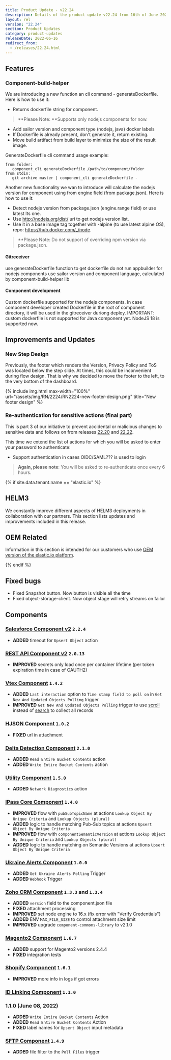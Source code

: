 ```yaml
---
title: Product Update - v22.24
description: Details of the product update v22.24 from 16th of June 2022.
layout: rel
version: "22.24"
section: Product Updates
category: product-updates
releaseDate: 2022-06-16
redirect_from:
  - /releases/22.24.html
---
```



## Features

### Component-build-helper

We are introducing a new function an cli command -  generateDockerfile. Here is how to use it:

  * Returns dockerfile string for component.
  > **Please Note: **Supports only nodejs components for now.

  * Add sailor version and component type (nodejs, java) docker labels
  * If Dockerfile is already present, don't generate it, return existing.
  * Move build artifact from build layer to minimize the size of the result image.

GenerateDockerfile cli command usage example:

```
from folder:
   component_cli generateDockerfile /path/to/component/folder
from stdin:
   git archive master | component_cli generateDockerfile -
```

Another new functionality we wan to introduce will calculate the nodejs version for component using from engine field (from package.json). Here is how to use it:
  * Detect nodejs version from package.json (engine.range field) or use latest lts one.
  * Use http://nodejs.org/dist/ uri to get nodejs version list.
  * Use it in a base image tag together with -alpine (to use latest alpine OS), repo: https://hub.docker.com/_/node.

> **Please Note: Do not support of overriding npm version via package.json.

#### Gitreceiver

use generateDockerfile function to get dockerfile
do not run appbuilder for nodejs components
use sailor version and component language, calculated by component-build-helper lib

#### Component development

Custom dockerfile supported for the nodejs components. In case component developer created Dockerfile in the root of component directory, it will be used in the gitreceiver duriong deploy.
IMPORTANT: custom dockerfile is not supported for Java component yet.
NodeJS 18 is supported now.

## Improvements and Updates

### New Step Design

Previously, the footer which renders the Version, Privacy Policy and ToS was located below the step slide. At times, this could be inconvenient during flow design. That is why we decided to move the footer to the left, to the very bottom of the dashboard.

{% include img.html max-width="100%" url="/assets/img/RN/2224/RN2224-new-footer-design.png" title="New footer design" %}

### Re-authentication for sensitive actions (final part)

This is part 3 of our initiative to prevent accidental or malicious changes to
sensitive data and follows on from releases
[22.20](/releases/22/20#re-authentication-for-sensitive-actions) and [22.22](/releases/22/22#re-authentication-for-sensitive-actions-continuation).

This time we extend the list of actions for which you will be asked to enter your
password to authenticate:

* Support authentication in cases OIDC/SAML??? is used to login

> **Again, please note**: You will be asked to re-authenticate once every 6 hours.


{% if site.data.tenant.name == "elastic.io" %}

## HELM3

We constantly improve different aspects of HELM3 deployments in collaboration
with our partners. This section lists updates and improvements included in this release.




## OEM Related

Information in this section is intended for our customers who use
[OEM version of the elastic.io platform](https://www.elastic.io/saas-embedded-integration/).




{% endif %}

## Fixed bugs

* Fixed Snapshot button. Now button is visible all the time
* Fixed object-storage-client. Now object stage will retry streams on failor

## Components

### [Salesforce Component v2](/components/salesforce/) `2.2.4`

*   **ADDED** timeout for `Upsert Object` action

### [REST API Component v2](/components/rest-api/) `2.0.13`

*   **IMPROVED** secrets only load once per container lifetime (per token expiration time in case of OAUTH2)

### [Vtex Component](/components/vtex/) `1.4.2`

*   **ADDED** `Last interaction` option to `Time stamp field to poll on` in `Get New And Updated Objects Polling` trigger
*   **IMPROVED** `Get New And Updated Objects Polling` trigger to use [scroll](https://developers.vtex.com/vtex-rest-api/reference/scroll) instead of [search](https://developers.vtex.com/vtex-rest-api/reference/search) to collect all records

### [HJSON Component](/components/hjson/) `1.0.2`

* **FIXED** url in attachment

### [Delta Detection Component](/components/delta-detection/) `2.1.0`

*   **ADDED** `Read Entire Bucket Contents` action
*   **ADDED** `Write Entire Bucket Contents` action

### [Utility Component](/components/utility/) `1.5.0`

*   **ADDED** `Network Diagnostics` action

### [IPass Core Component](/components/ipaas-core/) `1.4.0`

*   **IMPROVED** flow with `pubSubTopicName` at actions `Lookup Object By Unique Criteria` and `Lookup Objects (plural)`
*   **ADDED** logic to handle matching Pub-Sub topics at actions `Upsert Object By Unique Criteria`
*   **IMPROVED** flow with `componentSemanticVersion` at actions `Lookup Object By Unique Criteria` and `Lookup Objects (plural)`
*   **ADDED** logic to handle matching on Semantic Versions at actions `Upsert Object By Unique Criteria`

### [Ukraine Alerts Component](/components/ukraine-alerts/) `1.0.0`

*   **ADDED** `Get Ukraine Alerts Polling` Trigger
*   **ADDED** `Webhook` Trigger

###  [Zoho CRM Component](/components/zoho-crm/) `1.3.3` and `1.3.4`

*  **ADDED** `version` field to the component.json file
*  **FIXED** attachment processing
*  **IMPROVED** set node engine to 16.x (fix error with "Verify Credentials")
*  **ADDED** ENV `MAX_FILE_SIZE` to control attachment size limit
*  **IMPROVED** upgrade `component-commons-library` to v2.1.0


###  [Magento2 Component](/components/magento2/) `1.6.7`

*  **ADDED** support for Magento2 versions 2.4.4
*  **FIXED** integration tests

###  [Shopify Component](/components/shopify-admin/) `1.6.1`

*  **IMPROVED** more info in logs if got errors

###  [ID Linking Component](/components/id-linking/) `1.1.0`

### 1.1.0 (June 08, 2022)

*  **ADDED** `Write Entire Bucket Contents` Action
*  **ADDED** `Read Entire Bucket Contents` Action
*  **FIXED** label names for `Upsert Object` input metadata

###  [SFTP Component](/components/sftp/) `1.4.9`

*  **ADDED** file filter to the `Poll Files` trigger
